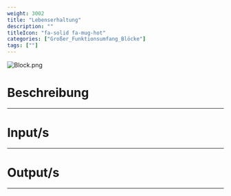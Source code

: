 ```yaml
---
weight: 3002
title: "Lebenserhaltung"
description: ""
titleIcon: "fa-solid fa-mug-hot"
categories: ["Großer_Funktionsumfang_Blöcke"]
tags: [""]
---
```


![Block.png](/images/nxt-images/Kapitel%206%20Gro%C3%9Fer%20Funktionsumfang/6.3%20Lebenserhaltung/Block.png)


# Beschreibung
---

# Input/s
---

# Output/s
---
